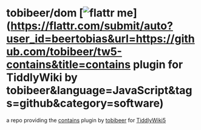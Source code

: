 tobibeer/dom [![flattr me](http://api.flattr.com/button/flattr-badge-large.png)](https://flattr.com/submit/auto?user_id=beertobias&url=https://github.com/tobibeer/tw5-contains&title=contains plugin for TiddlyWiki by tobibeer&language=JavaScript&tags=github&category=software)
=================

a repo providing the [contains](https://tobibeer.github.io/tw5-plugins#contains) plugin by [tobibeer](https://github.com/tobibeer) for [TiddlyWiki5](http://tiddlywiki.com)
